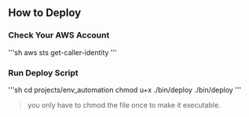 ## How to Deploy

### Check Your AWS Account

'''sh
aws sts get-caller-identity
'''

### Run Deploy Script
'''sh
cd projects/env_automation
chmod u+x ./bin/deploy
./bin/deploy
'''

> you only have to chmod the file once to make it executable.